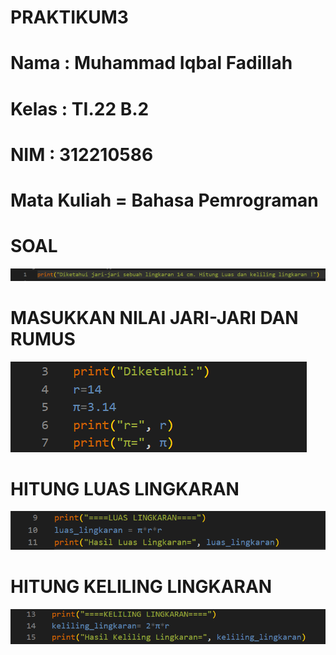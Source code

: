 # PRAKTIKUM3

# Nama : Muhammad Iqbal Fadillah

# Kelas : TI.22 B.2

# NIM : 312210586

# Mata Kuliah = Bahasa Pemrograman

# SOAL
![Gambar1](1.png)
# MASUKKAN NILAI JARI-JARI DAN RUMUS
![Gambar2](2.png)
# HITUNG LUAS LINGKARAN
![Gambar3](3.png)
# HITUNG KELILING LINGKARAN
![Gambar4](4.png)
